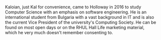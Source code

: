 Kaloian, just Kal for convenience, came to Holloway in 2016 to study Computer Science with an emphasis on software engineering. He is an international student from Bulgaria with a vast background in IT and is also the current Vice President of the university's Computing Society. He can be found on most open days or on the RHUL Hall Life marketing material, which he very much doesn't remember consenting to.